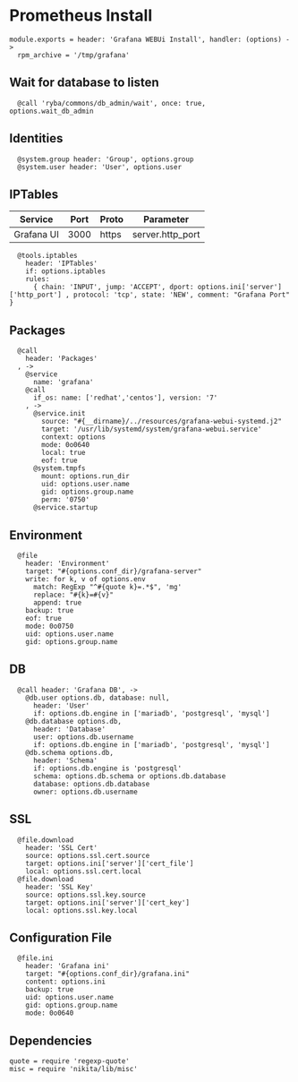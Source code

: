 
# Prometheus Install

    module.exports = header: 'Grafana WEBUi Install', handler: (options) ->
      rpm_archive = '/tmp/grafana'

## Wait for database to listen

      @call 'ryba/commons/db_admin/wait', once: true, options.wait_db_admin

## Identities

      @system.group header: 'Group', options.group
      @system.user header: 'User', options.user

## IPTables

| Service    | Port  | Proto  | Parameter          |
|------------|-------|--------|--------------------|
| Grafana UI | 3000  | https  | server.http_port  |

      @tools.iptables
        header: 'IPTables'
        if: options.iptables
        rules:
          { chain: 'INPUT', jump: 'ACCEPT', dport: options.ini['server']['http_port'] , protocol: 'tcp', state: 'NEW', comment: "Grafana Port" }

## Packages

      @call
        header: 'Packages'
      , ->
        @service
          name: 'grafana'
        @call
          if_os: name: ['redhat','centos'], version: '7'
        , ->
          @service.init
            source: "#{__dirname}/../resources/grafana-webui-systemd.j2"
            target: '/usr/lib/systemd/system/grafana-webui.service'
            context: options
            mode: 0o0640
            local: true
            eof: true
          @system.tmpfs
            mount: options.run_dir
            uid: options.user.name
            gid: options.group.name
            perm: '0750'
          @service.startup

## Environment

      @file
        header: 'Environment'
        target: "#{options.conf_dir}/grafana-server"
        write: for k, v of options.env
          match: RegExp "^#{quote k}=.*$", 'mg'
          replace: "#{k}=#{v}"
          append: true
        backup: true
        eof: true
        mode: 0o0750
        uid: options.user.name
        gid: options.group.name

## DB

      @call header: 'Grafana DB', ->
        @db.user options.db, database: null,
          header: 'User'
          if: options.db.engine in ['mariadb', 'postgresql', 'mysql']
        @db.database options.db,
          header: 'Database'
          user: options.db.username
          if: options.db.engine in ['mariadb', 'postgresql', 'mysql']
        @db.schema options.db,
          header: 'Schema'
          if: options.db.engine is 'postgresql'
          schema: options.db.schema or options.db.database
          database: options.db.database
          owner: options.db.username

## SSL

      @file.download
        header: 'SSL Cert'
        source: options.ssl.cert.source
        target: options.ini['server']['cert_file']
        local: options.ssl.cert.local
      @file.download
        header: 'SSL Key'
        source: options.ssl.key.source
        target: options.ini['server']['cert_key']
        local: options.ssl.key.local

## Configuration File

      @file.ini
        header: 'Grafana ini'
        target: "#{options.conf_dir}/grafana.ini"
        content: options.ini
        backup: true
        uid: options.user.name
        gid: options.group.name
        mode: 0o0640

## Dependencies

    quote = require 'regexp-quote'
    misc = require 'nikita/lib/misc'
